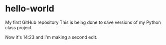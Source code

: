 # hello-world
My first GitHub repository
This is being done to save versions of my Python class project

Now it's 14:23 and I'm making a second edit. 
